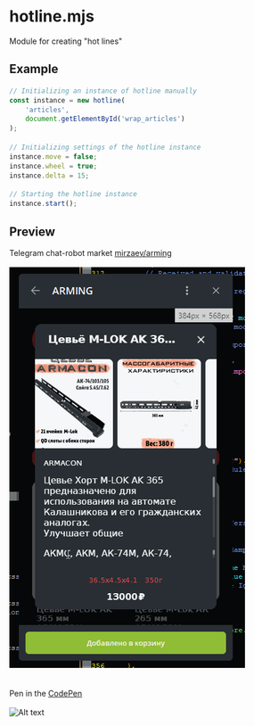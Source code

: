 # hotline.mjs
Module for creating "hot lines"

## Example
```javascript
// Initializing an instance of hotline manually
const instance = new hotline(
    'articles', 
    document.getElementById('wrap_articles')
);
        
// Initializing settings of the hotline instance
instance.move = false;
instance.wheel = true;
instance.delta = 15;

// Starting the hotline instance
instance.start();
```

## Preview
Telegram chat-robot market [mirzaev/arming](https://git.mirzaev.sexy/mirzaev/arming)<br><br>
![Alt text](/preview/5.gif)<br><br><br>
Pen in the [CodePen](https://codepen.io/mirzaev-sexy/pen/gOzBZOP)<br><br>
![Alt text](/preview/6.gif)
